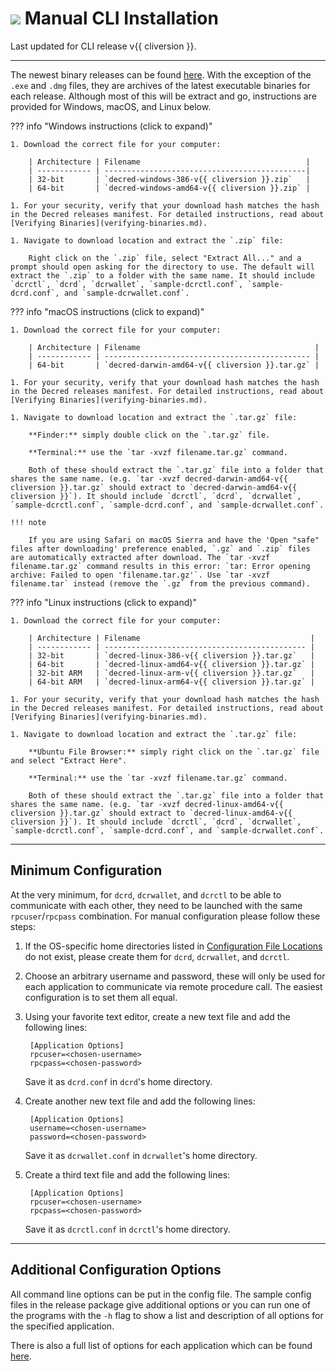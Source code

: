 # <img class="dcr-icon" src="/img/dcr-icons/Dcrtl.svg" /> Manual CLI Installation

Last updated for CLI release v{{ cliversion }}.

---

The newest binary releases can be found [here](https://github.com/decred/decred-binaries/releases). With the exception of the `.exe` and `.dmg` files, they are archives of the latest executable binaries for each release. Although most of this will be extract and go, instructions are provided for Windows, macOS, and Linux below.

??? info "Windows instructions (click to expand)"

    1. Download the correct file for your computer:

        | Architecture | Filename                                     |
        | ------------ | ---------------------------------------------|
        | 32-bit       | `decred-windows-386-v{{ cliversion }}.zip`   |
        | 64-bit       | `decred-windows-amd64-v{{ cliversion }}.zip` |

    1. For your security, verify that your download hash matches the hash in the Decred releases manifest. For detailed instructions, read about [Verifying Binaries](verifying-binaries.md).

    1. Navigate to download location and extract the `.zip` file:

        Right click on the `.zip` file, select "Extract All..." and a prompt should open asking for the directory to use. The default will extract the `.zip` to a folder with the same name. It should include `dcrctl`, `dcrd`, `dcrwallet`, `sample-dcrctl.conf`, `sample-dcrd.conf`, and `sample-dcrwallet.conf`.

??? info "macOS instructions (click to expand)"

    1. Download the correct file for your computer:

        | Architecture | Filename                                       |
        | ------------ | ---------------------------------------------- |
        | 64-bit       | `decred-darwin-amd64-v{{ cliversion }}.tar.gz` |

    1. For your security, verify that your download hash matches the hash in the Decred releases manifest. For detailed instructions, read about [Verifying Binaries](verifying-binaries.md).

    1. Navigate to download location and extract the `.tar.gz` file:

        **Finder:** simply double click on the `.tar.gz` file.

        **Terminal:** use the `tar -xvzf filename.tar.gz` command.

        Both of these should extract the `.tar.gz` file into a folder that shares the same name. (e.g. `tar -xvzf decred-darwin-amd64-v{{ cliversion }}.tar.gz` should extract to `decred-darwin-amd64-v{{ cliversion }}`). It should include `dcrctl`, `dcrd`, `dcrwallet`, `sample-dcrctl.conf`, `sample-dcrd.conf`, and `sample-dcrwallet.conf`.

    !!! note

        If you are using Safari on macOS Sierra and have the 'Open "safe" files after downloading' preference enabled, `.gz` and `.zip` files are automatically extracted after download. The `tar -xvzf filename.tar.gz` command results in this error: `tar: Error opening archive: Failed to open 'filename.tar.gz'`. Use `tar -xvzf filename.tar` instead (remove the `.gz` from the previous command).

??? info "Linux instructions (click to expand)"

    1. Download the correct file for your computer:

        | Architecture | Filename                                      |
        | ------------ | --------------------------------------------- |
        | 32-bit       | `decred-linux-386-v{{ cliversion }}.tar.gz`   |
        | 64-bit       | `decred-linux-amd64-v{{ cliversion }}.tar.gz` |
        | 32-bit ARM   | `decred-linux-arm-v{{ cliversion }}.tar.gz`   |
        | 64-bit ARM   | `decred-linux-arm64-v{{ cliversion }}.tar.gz` |

    1. For your security, verify that your download hash matches the hash in the Decred releases manifest. For detailed instructions, read about [Verifying Binaries](verifying-binaries.md).

    1. Navigate to download location and extract the `.tar.gz` file:

        **Ubuntu File Browser:** simply right click on the `.tar.gz` file and select "Extract Here".

        **Terminal:** use the `tar -xvzf filename.tar.gz` command.

        Both of these should extract the `.tar.gz` file into a folder that shares the same name. (e.g. `tar -xvzf decred-linux-amd64-v{{ cliversion }}.tar.gz` should extract to `decred-linux-amd64-v{{ cliversion }}`). It should include `dcrctl`, `dcrd`, `dcrwallet`, `sample-dcrctl.conf`, `sample-dcrd.conf`, and `sample-dcrwallet.conf`.

---

## Minimum Configuration

At the very minimum, for `dcrd`, `dcrwallet`, and `dcrctl` to be able to communicate with each other, they need to be launched with the same `rpcuser`/`rpcpass` combination. For manual configuration please follow these steps:

1. If the OS-specific home directories listed in [Configuration File Locations](../wallets/cli/startup-basics.md#configuration-file-locations) do not exist, please create them for `dcrd`, `dcrwallet`, and `dcrctl`.

1. Choose an arbitrary username and password, these will only be used for each application to communicate via remote procedure call. The easiest configuration is to set them all equal.

1. Using your favorite text editor, create a new text file and add the following lines:

        [Application Options]
        rpcuser=<chosen-username>
        rpcpass=<chosen-password>

    Save it as `dcrd.conf` in `dcrd`'s home directory.

1. Create another new text file and add the following lines:

        [Application Options]
        username=<chosen-username>
        password=<chosen-password>

    Save it as `dcrwallet.conf` in `dcrwallet`'s home directory.

1. Create a third text file and add the following lines:

        [Application Options]
        rpcuser=<chosen-username>
        rpcpass=<chosen-password>

    Save it as `dcrctl.conf` in `dcrctl`'s home directory.

---

## Additional Configuration Options

All command line options can be put in the config file. The sample config files in the release package give additional options or you can run one of the programs with the `-h` flag to show a list and description of all options for the specified application.

There is also a full list of options for each application which can be found [here](../wallets/cli/dcrd-and-dcrwallet-cli-arguments.md).
